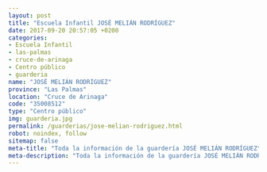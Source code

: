 ```yaml
---
layout: post
title: "Escuela Infantil JOSÉ MELIÁN RODRÍGUEZ"
date: 2017-09-20 20:57:05 +0200
categories:
- Escuela Infantil
- las-palmas
- cruce-de-arinaga
- Centro público
- guarderia
name: "JOSÉ MELIÁN RODRÍGUEZ"
province: "Las Palmas"
location: "Cruce de Arinaga"
code: "35008512"
type: "Centro público"
img: guarderia.jpg
permalink: /guarderias/jose-melian-rodriguez.html
robot: noindex, follow
sitemap: false
meta-title: "Toda la información de la guardería JOSÉ MELIÁN RODRÍGUEZ"
meta-description: "Toda la información de la guardería JOSÉ MELIÁN RODRÍGUEZ"
---
```

